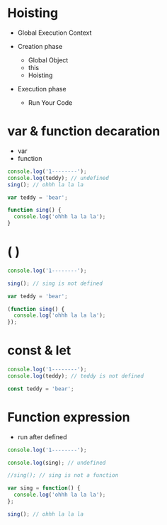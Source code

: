 # Hoisting

- Global Execution Context

- Creation phase

  - Global Object
  - this
  - Hoisting

- Execution phase
  - Run Your Code

# var & function decaration

- var
- function

```js
console.log('1--------');
console.log(teddy); // undefined
sing(); // ohhh la la la

var teddy = 'bear';

function sing() {
  console.log('ohhh la la la');
}
```

# ( )

```js
console.log('1--------');

sing(); // sing is not defined

var teddy = 'bear';

(function sing() {
  console.log('ohhh la la la');
});
```

# const & let

```js
console.log('1--------');
console.log(teddy); // teddy is not defined

const teddy = 'bear';
```

# Function expression

- run after defined

```js
console.log('1--------');

console.log(sing); // undefined

//sing(); // sing is not a function

var sing = function() {
  console.log('ohhh la la la');
};

sing(); // ohhh la la la
```
